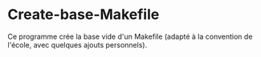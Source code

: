 # Create-base-Makefile
Ce programme crée la base vide d'un Makefile (adapté à la convention de l'école, avec quelques ajouts personnels).
